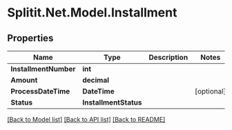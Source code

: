 
# Splitit.Net.Model.Installment

## Properties

Name | Type | Description | Notes
------------ | ------------- | ------------- | -------------
**InstallmentNumber** | **int** |  | 
**Amount** | **decimal** |  | 
**ProcessDateTime** | **DateTime** |  | [optional] 
**Status** | **InstallmentStatus** |  | 

[[Back to Model list]](../README.md#documentation-for-models)
[[Back to API list]](../README.md#documentation-for-api-endpoints)
[[Back to README]](../README.md)

